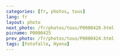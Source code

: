 ```yaml
---
categories: [fr, photos, tous]
lang: fr
layout: photo
next_photo: /fr/photos/tous/P0000428.html
picname: P0000425
prev_photo: /fr/photos/tous/P0000424.html
tags: [Fotofalle, Hyena]
---
```

